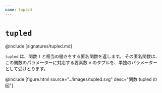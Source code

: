 ```yaml
---
name: tupled
---
```


# `tupled`

@include [signatures/tupled.md]

`tupled` は、関数 `f` と相当の働きをする匿名関数を返します。
その匿名関数は、この関数のパラメーターに対応する要素数 n のタプルを、単独のパラメーターとして受けとります。

@include [figure.html source="../images/tupled.svg" desc="関数 tupled の図"]
